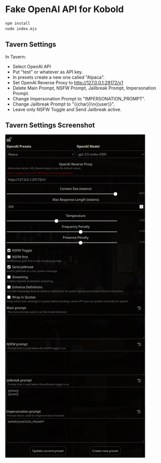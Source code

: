 # Fake OpenAI API for Kobold

``` sh
npm install
node index.mjs
```

## Tavern Settings
In Tavern:
+ Select OpenAI API
+ Put "test" or whatever as API key.
+ In presets create a new one called "Alpaca".
+ Set OpenAI Reverse Proxy to http://127.0.0.1:29172/v1
+ Delete Main Prompt, NSFW Prompt, Jailbreak Prompt, Impersonation Prompt.
+ Change Impersonation Prompt to "IMPERSONATION_PROMPT".
+ Change Jailbreak Prompt to "{{char}}\n{{user}}".
+ Leave only NSFW Toggle and Send Jailbreak active.

## Tavern Settings Screenshot
![settings screenshot](./settings.png)
